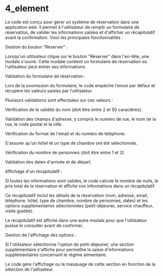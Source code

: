 # 4_element
Le code est conçu pour gérer un système de réservation dans une application web. Il permet à l'utilisateur de remplir un formulaire de réservation, de valider les informations saisies et d'afficher un récapitulatif avant la confirmation. Voici les principales fonctionnalités :

Gestion du bouton "Réserver" :

Lorsqu'un utilisateur clique sur le bouton "Réserver" dans l'en-tête, une modale s'ouvre. Cette modale contient un formulaire de réservation où l'utilisateur peut entrer ses informations.

Validation du formulaire de réservation :

Lors de la soumission du formulaire, le code empêche l'envoi par défaut et récupère les valeurs saisies par l'utilisateur.

Plusieurs validations sont effectuées sur ces valeurs :

Vérification de la validité du nom (doit être entre 2 et 50 caractères).

Validation des champs d'adresse, y compris le numéro de rue, le nom de la rue, le code postal et la ville.

Vérification du format de l'email et du numéro de téléphone.

S'assurer qu'un hôtel et un type de chambre ont été sélectionnés.

Vérification du nombre de personnes (doit être entre 1 et 2).

Validation des dates d'arrivée et de départ.

Affichage d'un récapitulatif :

Si toutes les informations sont valides, le code calcule le nombre de nuits, le prix total de la réservation et affiche ces informations dans un récapitulatif.

Ce récapitulatif inclut les détails de la réservation (nom, adresse, email, téléphone, hôtel, type de chambre, nombre de personnes, dates) et les options supplémentaires sélectionnées (petit-déjeuner, service chauffeur, visite guidée).

Le récapitulatif est affiché dans une autre modale pour que l'utilisateur puisse le consulter avant de confirmer.

Gestion de l'affichage des options :

Si l'utilisateur sélectionne l'option de petit-déjeuner, une section supplémentaire s'affiche pour permettre la saisie d'informations supplémentaires concernant le régime alimentaire.

Le code gère l'affichage ou le masquage de cette section en fonction de la sélection de l'utilisateur.
